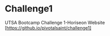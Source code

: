 # Challenge1
UTSA Bootcamp Challenge 1-Horiseon Website
[https://github.io/pivotalsaint/challenge1]
